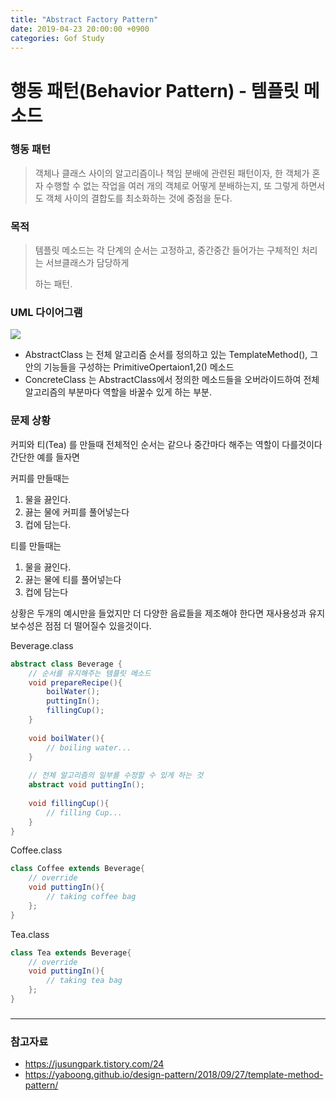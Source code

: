```yaml
---
title: "Abstract Factory Pattern"
date: 2019-04-23 20:00:00 +0900
categories: Gof Study
---
```


# 행동 패턴(Behavior Pattern) - 템플릿 메소드



### 행동 패턴

>  객체나 클래스 사이의 알고리즘이나 책임 분배에 관련된 패턴이자, 한 객체가 혼자 수행할 수 없는 작업을 여러 개의 객체로 어떻게 분배하는지, 또 그렇게 하면서도 객체 사이의 결합도를 최소화하는 것에 중점을 둔다.



### 목적

>  템플릿 메소드는 각 단계의 순서는 고정하고, 중간중간 들어가는 구체적인 처리는 서브클래스가 담당하게
>
>  하는 패턴. 





### UML 다이어그램

![](https://www.dofactory.com/images/diagrams/net/template.gif)

-  AbstractClass 는 전체 알고리즘 순서를 정의하고 있는 TemplateMethod(), 그 안의 기능들을 구성하는 PrimitiveOpertaion1,2() 메소드
-  ConcreteClass 는 AbstractClass에서 정의한 메소드들을 오버라이드하여 전체 알고리즘의 부분마다 역할을 바꿀수 있게 하는 부분.



### 문제 상황

커피와 티(Tea) 를 만들때 전체적인 순서는 같으나 중간마다 해주는 역할이 다를것이다 간단한 예를 들자면



커피를 만들때는

1. 물을 끓인다. 
2. 끓는 물에 커피를 풀어넣는다
3. 컵에 담는다. 

티를 만들때는 

1. 물을 끓인다.
2. 끓는 물에 티를 풀어넣는다
3. 컵에 담는다



상황은 두개의 예시만을 들었지만 더 다양한 음료들을 제조해야 한다면 재사용성과 유지보수성은 점점 더 떨어질수 있을것이다.



Beverage.class

```java
abstract class Beverage {
    // 순서를 유지해주는 템플릿 메소드
    void prepareRecipe(){
        boilWater();
        puttingIn();
        fillingCup();
    }
    
    void boilWater(){
        // boiling water...
    }
    
    // 전체 알고리즘의 일부를 수정할 수 있게 하는 것
    abstract void puttingIn();
    
    void fillingCup(){
        // filling Cup...
    }
}
```



Coffee.class

```java
class Coffee extends Beverage{
    // override
    void puttingIn(){
        // taking coffee bag
    };
}
```



Tea.class

```java
class Tea extends Beverage{
    // override
    void puttingIn(){
        // taking tea bag
    };
}
```



### 



---

### 참고자료

-  <https://jusungpark.tistory.com/24>
-  <https://yaboong.github.io/design-pattern/2018/09/27/template-method-pattern/>

